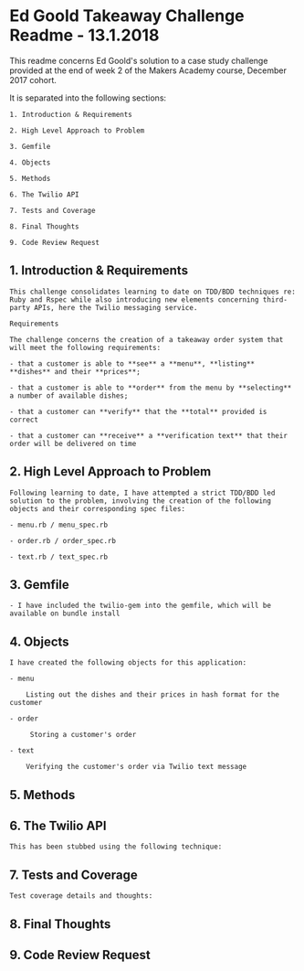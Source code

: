 # **Ed Goold Takeaway Challenge Readme - 13.1.2018**

This readme concerns Ed Goold's solution to a case study challenge provided at the end of week 2 of the Makers Academy course, December 2017 cohort.

It is separated into the following sections:

	1. Introduction & Requirements

	2. High Level Approach to Problem

	3. Gemfile

	4. Objects

	5. Methods

	6. The Twilio API

	7. Tests and Coverage

	8. Final Thoughts

	9. Code Review Request


## **1. Introduction & Requirements**

	This challenge consolidates learning to date on TDD/BDD techniques re: Ruby and Rspec while also introducing new elements concerning third-party APIs, here the Twilio messaging service.

	Requirements 

	The challenge concerns the creation of a takeaway order system that will meet the following requirements:

	- that a customer is able to **see** a **menu**, **listing** **dishes** and their **prices**;

	- that a customer is able to **order** from the menu by **selecting** a number of available dishes;

	- that a customer can **verify** that the **total** provided is correct

	- that a customer can **receive** a **verification text** that their order will be delivered on time

## **2. High Level Approach to Problem**

	Following learning to date, I have attempted a strict TDD/BDD led solution to the problem, involving the creation of the following objects and their corresponding spec files:

	- menu.rb / menu_spec.rb

	- order.rb / order_spec.rb

	- text.rb / text_spec.rb

## **3. Gemfile**

	- I have included the twilio-gem into the gemfile, which will be available on bundle install

## **4. Objects**

	I have created the following objects for this application:

	- menu

		Listing out the dishes and their prices in hash format for the customer

	- order

		 Storing a customer's order

	- text

		Verifying the customer's order via Twilio text message

## **5. Methods**

## **6. The Twilio API**

	This has been stubbed using the following technique:

## **7. Tests and Coverage**

	Test coverage details and thoughts:

## **8. Final Thoughts**

## **9. Code Review Request**


